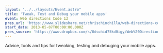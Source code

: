 ```yaml
---
layout: "../../layouts/Event.astro"
title: 'Tweak, Test and Debug your mobile apps'
event: Web directions Code 13
pres_url: 'https://www.slideshare.net/chrischinchilla/web-directions-code'
start_date: 2013-05-07T00:00:00.000Z
pres_source: 'https://www.dropbox.com/s/0dsohid75kd0igy/Web%20Directions%20Code.pptx?dl=0'
---
```


Advice, tools and tips for tweaking, testing and debuging your mobile apps.
